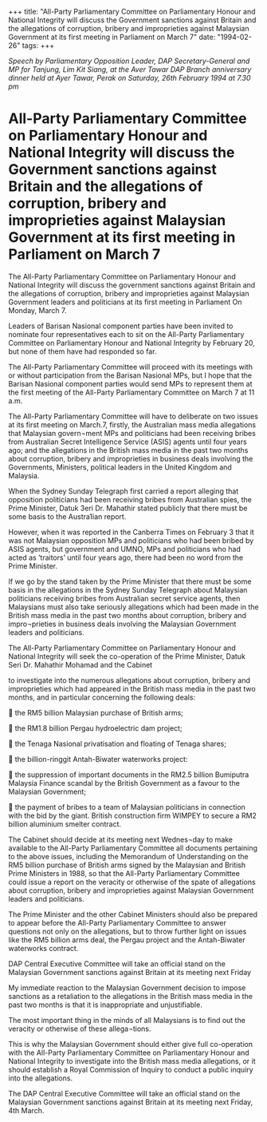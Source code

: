 +++ 
title: "All-Party Parliamentary Committee on Parliamentary Honour and National Integrity will discuss the Government sanctions against Britain and the allegations of corruption, bribery and improprieties against Malaysian Government at its first meeting in Parliament on March 7"
date: "1994-02-26"
tags:
+++

_Speech by Parliamentary Opposition Leader, DAP Secretary-General and MP for Tanjung, Lim Kit Siang, at the Aver Tawar DAP Branch anniversary dinner held at Ayer Tawar, Perak on Saturday, 26th February 1994 at 7.30 pm_

# All-Party Parliamentary Committee on Parliamentary Honour and National Integrity will discuss the Government sanctions against Britain and the allegations of corruption, bribery and improprieties against Malaysian Government at its first meeting in Parliament on March 7

The All-Party Parliamentary Committee on Parliamentary Honour and National Integrity will discuss the government sanctions against Britain and the allegations of corruption, bribery and improprieties against Malaysian Government leaders and politicians at its first meeting in Parliament On Monday, March 7.</u>

Leaders of Barisan Nasional component parties have been invited to nominate four representatives each to sit on the All-Party Parliamentary Committee on Parliamentary Honour and National Integrity by February 20, but none of them have had responded so far.

The All-Party Parliamentary Committee will proceed with its meetings with or without participation from the Barisan Nasional MPs, but I hope that the Barisan Nasional component parties would send MPs to represent them at the first meeting of the All-Party Parliamentary Committee on March 7 at 11 a.m.

The All-Party Parliamentary Committee will have to deliberate on two issues at its first meeting on March.7, firstly, the Australian mass media allegations that Malaysian govern¬ment MPs and politicians had been receiving bribes from Australian Secret Intelligence Service (ASIS) agents until four years ago; and the allegations in the British mass media in the past two months about corruption, bribery and improprieties in business deals involving the Governments, Ministers, political leaders in the United Kingdom and Malaysia.

When the Sydney Sunday Telegraph first carried a report alleging that opposition politicians had been receiving bribes from Australian spies, the Prime Minister, Datuk 3eri Dr. Mahathir stated publicly that there must be some basis to the Austra1ian report.

However, when it was reported in the Canberra Times on February 3 that it was not Malaysian opposition MPs and politicians who had been bribed by ASIS agents, but government and UMNO, MPs and politicians who had acted as ‘traitors’ until four years ago, there had been no word from the Prime Minister.

If we go by the stand taken by the Prime Minister that there must be some basis in the allegations in the Sydney Sunday Telegraph about Malaysian politicians receiving bribes from Australian secret service agents, then Malaysians must also take seriously allegations which had been made in the British mass media in the past two months about corruption, bribery and impro¬prieties in business deals involving the Malaysian Government leaders and politicians.

The All-Party Parliamentary Committee on Parliamentary Honour and National Integrity will seek the co-operation of the Prime Minister, Datuk Seri Dr. Mahathir Mohamad and the Cabinet

to investigate into the numerous allegations about corruption, bribery and improprieties which had appeared in the British mass media in the past two months, and in particular concerning the following deals:

	the RM5 billion Malaysian purchase of British arms;

	the RM1.8 billion Pergau hydroelectric dam project;

	the Tenaga Nasional privatisation and floating of Tenaga shares;

	the billion-ringgit Antah-Biwater waterworks project:

	the suppression of important documents in the RM2.5 billion Bumiputra Malaysia Finance     scandal by the British Government as a favour to the Malaysian Government;

	the payment of bribes to a team of Malaysian politicians in connection with the bid by the giant. British construction firm WIMPEY to secure a RM2 billion aluminium smelter contract.

The Cabinet should decide at its meeting next Wednes¬day to make available to the All-Party Parliamentary Committee all documents pertaining to the above issues, including the Memorandum of Understanding on the RM5 billion purchase of British arms signed by the Malaysian and British Prime Ministers in 1988, so that the All-Party Parliamentary Committee could issue a report on the veracity or otherwise of the spate of allegations about corruption, bribery and improprieties against Malaysian Government leaders and politicians.

The Prime Minister and the other Cabinet Ministers should also be prepared to appear before the All-Party Parliamentary Committee to answer questions not only on the allegations, but to throw further light on issues like the RM5 billion arms deal, the Pergau project and the Antah-Biwater waterworks contract.

DAP Central Executive Committee will take an official stand on the Malaysian Government sanctions against Britain at its meeting next Friday

My immediate reaction to the Malaysian Government decision to impose sanctions as a retaliation to the allegations in the British mass media in the past two months is that it is inappropriate and unjustifiable.

The most important thing in the minds of all Malaysians is to find out the veracity or otherwise of these allega¬tions.

This is why the Malaysian Government should either give full co-operation with the All-Party Parliamentary Committee on Parliamentary Honour and National Integrity to investigate into the British mass media allegations, or it should establish a Royal Commission of Inquiry to conduct a public inquiry into the allegations.

The DAP Central Executive Committee will take an official stand on the Malaysian Government sanctions against Britain at its meeting next Friday, 4th March.
 
